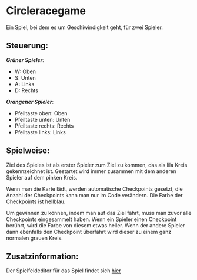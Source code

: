 # Circleracegame

Ein Spiel, bei dem es um Geschiwindigkeit geht, für zwei Spieler.

## Steuerung:

***Grüner Spieler***: 
* W: Oben
* S: Unten
* A: Links
* D: Rechts

***Orangener Spieler***:
* Pfeiltaste oben: Oben
* Pfeiltaste unten: Unten
* Pfeiltaste rechts: Rechts
* Pfeiltaste links: Links

## Spielweise:
Ziel des Spieles ist als erster Spieler zum Ziel zu kommen, das als lila Kreis gekennzeichnet ist. Gestartet wird immer zusammen mit dem anderen Spieler auf dem pinken Kreis.  

Wenn man die Karte lädt, werden automatische Checkpoints gesetzt, die Anzahl der Checkpoints kann man nur im Code verändern. Die Farbe der Checkpoints ist hellblau.  

Um gewinnen zu können, indem man auf das Ziel fährt, muss man zuvor alle Checkpoints eingesammelt haben. Wenn ein Spieler einen Checkpoint berührt, wird die Farbe von diesem etwas heller. Wenn der andere Spieler dann ebenfalls den Checkpoint überfährt wird dieser zu einem ganz normalen grauen Kreis.
  
     
  
  
## Zusatzinformation:
Der Spielfeldeditor für das Spiel findet sich [hier](https://github.com/JUD0ZWERG/Circleracegameeditor) 
